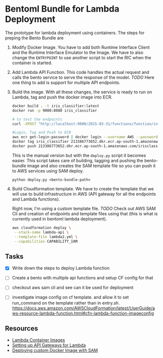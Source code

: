 # Bentoml Bundle for Lambda Deployment

The prototype for lambda deployment using containers. The steps for preping the
Bento Bundle are

1. Modify Docker Image. You have to add both Runtime Interface Client and the
   Runtime Interface Emulator to the Image. We have to also change the
   `ENTRYPOINT` to use another script to start the RIC when the container is
   started. 

2. Add Lambda API Function. This code handles the actual request and calls the
   bento service to serve the response of the model. *TODO* Here one thing to add is
   support for multiple API endpoints. 

3. Build the image. With all these changes, the service is ready to run on
   Lambda, tag and push the docker image into ECR. 

   ```bash
   docker build . -t iris_classifier:latest
   docker run -p 9000:8080 iris_classifier
   
   # to test the endpoints
   curl -XPOST "http://localhost:9000/2015-03-31/functions/function/invocations" -d '{"body": "[[1, 2, 2, 3]]"}'
   
   #Login, Tag and Push to ECR
   aws ecr get-login-password | docker login --username AWS --password-stdin 213386773652.dkr.ecr.ap-south-1.amazonaws.com
   docker tag iris_classifier 213386773652.dkr.ecr.ap-south-1.amazonaws.com/irisclassifier
   docker push 213386773652.dkr.ecr.ap-south-1.amazonaws.com/irisclassifier
   ```

   This is the manual version but with the `deploy.py` script it becomes easier. 
   This script takes care of building, tagging and pushing the bento-bundle
   image and also creates the SAM template file so you can push it to AWS
   services using SAM deploy.
   ```
   python deploy.py <bento-bundle-path>
   ```

4. Build Cloudformation template. We have to create the template that we will
   use to build infrastructure in AWS (API gateway for all the endpoints and
   Lambda functions). 
   
   Right now, I'm using a custom template file. *TODO* Check out AWS SAM Cli and
   creation of endpoints and template files using that (this is what is
   currently used in bentoml lambda deployment).

   ```bash
   aws cloudformation deploy \
    --stack-name lambda-api \
    --template-file lambda2.yml \
    --capabilities CAPABILITY_IAM
   ```


## Tasks
- [x] Write down the steps to deploy Lambda function
- [ ] Create a bento with multiple api functions and setup CF config for that 
- [ ] checkout aws sam cli and see can it be used for deployment
- [ ] investigate image config on cf template. and allow it to set run_command on the template rather than in entry.sh.  https://docs.aws.amazon.com/AWSCloudFormation/latest/UserGuide/aws-resource-lambda-function.html#cfn-lambda-function-imageconfig


## Resources
- [Lambda Container Images](https://aws.amazon.com/blogs/aws/new-for-aws-lambda-container-image-support/)
- [Setting up API Gateways for Lambda](https://nickolaskraus.org/articles/creating-an-amazon-api-gateway-with-a-lambda-integration-using-cloudformation/)
- [Deploying custom Docker Image with SAM](https://github.com/philschmid/aws-lambda-with-docker-image)
